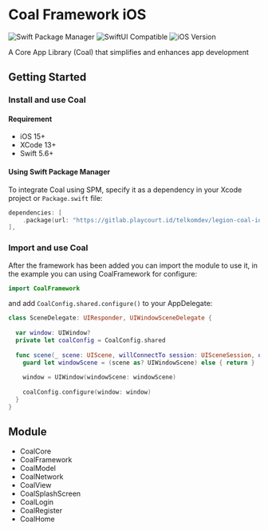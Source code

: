# Coal Framework iOS

![Swift Package Manager](https://img.shields.io/badge/Swift_Package_Manager-compatible-orange?style=flat-square)
![SwiftUI Compatible](https://img.shields.io/badge/SwiftUI-compatible-green?style=flat-square)
![iOS Version](https://img.shields.io/badge/iOS-15.0-green?style=flat-square)

A Core App Library (Coal) that simplifies and enhances app development

## Getting Started
### Install and use Coal

#### Requirement

- iOS 15+
- XCode 13+
- Swift 5.6+

#### Using Swift Package Manager

To integrate Coal using SPM, specify it as a dependency in your Xcode project or `Package.swift` file:

```swift
dependencies: [
    .package(url: "https://gitlab.playcourt.id/telkomdev/legion-coal-ios.git", branch: "master"),
],
```

### Import and use Coal

After the framework has been added you can import the module to use it, in the example you can using CoalFramework for configure:

```swift
import CoalFramework
```

and add `CoalConfig.shared.configure()` to your AppDelegate:

```swift
class SceneDelegate: UIResponder, UIWindowSceneDelegate {
  
  var window: UIWindow?
  private let coalConfig = CoalConfig.shared
  
  func scene(_ scene: UIScene, willConnectTo session: UISceneSession, options connectionOptions: UIScene.ConnectionOptions) {
    guard let windowScene = (scene as? UIWindowScene) else { return }
    
    window = UIWindow(windowScene: windowScene)
    
    coalConfig.configure(window: window)
  }
}

```

## Module

- CoalCore
- CoalFramework
- CoalModel
- CoalNetwork
- CoalView
- CoalSplashScreen
- CoalLogin
- CoalRegister
- CoalHome

